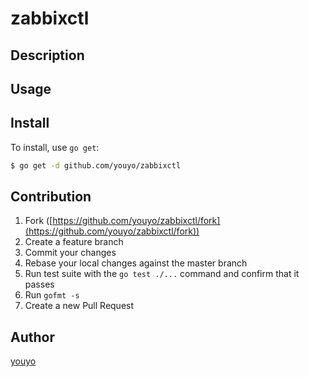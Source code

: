 # zabbixctl



## Description

## Usage

## Install

To install, use `go get`:

```bash
$ go get -d github.com/youyo/zabbixctl
```

## Contribution

1. Fork ([https://github.com/youyo/zabbixctl/fork](https://github.com/youyo/zabbixctl/fork))
1. Create a feature branch
1. Commit your changes
1. Rebase your local changes against the master branch
1. Run test suite with the `go test ./...` command and confirm that it passes
1. Run `gofmt -s`
1. Create a new Pull Request

## Author

[youyo](https://github.com/youyo)
